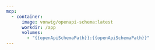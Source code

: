 ```yaml
---
mcp:
  - container:
      image: vonwig/openapi-schema:latest
      workdir: /app
      volumes:
        - "{{openApiSchemaPath}}:{{openApiSchemaPath}}"
---
```


